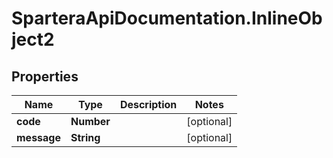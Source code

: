 # SparteraApiDocumentation.InlineObject2

## Properties

Name | Type | Description | Notes
------------ | ------------- | ------------- | -------------
**code** | **Number** |  | [optional] 
**message** | **String** |  | [optional] 


